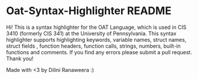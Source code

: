 # Oat-Syntax-Highlighter README

Hi! This is a syntax highlighter for the OAT Language, which is used in CIS 3410 (formerly CIS 341) at the University of Pennsylvania.
This syntax highlighter supports highlighting keywords, variable names, struct names, struct fields , function headers, function calls, strings, numbers, built-in functions and comments.
If you find any errors please submit a pull request. 
Thank you!

Made with <3 by Dilini Ranaweera :)
